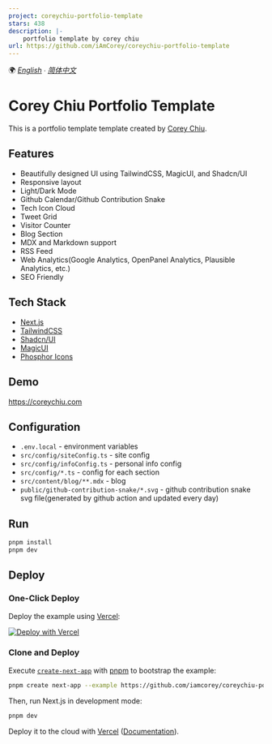 ```yaml
---
project: coreychiu-portfolio-template
stars: 438
description: |-
    portfolio template by corey chiu
url: https://github.com/iAmCorey/coreychiu-portfolio-template
---
```


🌍 *[English](README.md) ∙ [简体中文](README.zh.md)*


# Corey Chiu Portfolio Template

This is a portfolio template template created by [Corey Chiu](https://coreychiu.com).


## Features
- Beautifully designed UI using TailwindCSS, MagicUI, and Shadcn/UI
- Responsive layout
- Light/Dark Mode
- Github Calendar/Github Contribution Snake
- Tech Icon Cloud
- Tweet Grid
- Visitor Counter 
- Blog Section
- MDX and Markdown support
- RSS Feed
- Web Analytics(Google Analytics, OpenPanel Analytics, Plausible Analytics, etc.)
- SEO Friendly


## Tech Stack

- [Next.js](https://nextjs.org/)
- [TailwindCSS](https://tailwindcss.com/)
- [Shadcn/UI](https://ui.shadcn.com/)
- [MagicUI](https://magicui.design/)
- [Phosphor Icons](https://phosphoricons.com//)


## Demo

https://coreychiu.com


## Configuration

- `.env.local` - environment variables
- `src/config/siteConfig.ts` - site config
- `src/config/infoConfig.ts` - personal info config
- `src/config/*.ts` - config for each section
- `src/content/blog/**.mdx` - blog
- `public/github-contribution-snake/*.svg` - github contribution snake svg file(generated by github action and updated every day)

## Run

```bash
pnpm install
pnpm dev
```



## Deploy

### One-Click Deploy

Deploy the example using [Vercel](https://vercel.com?utm_source=github&utm_medium=readme&utm_campaign=vercel-examples):

[![Deploy with Vercel](https://vercel.com/button)](https://vercel.com/new/clone?repository-url=https://github.com/iamcorey/coreychiu-portfolio-template&project-name=coreychiu-portfolio-template&repository-name=coreychiu-portfolio-template)

### Clone and Deploy

Execute [`create-next-app`](https://github.com/vercel/next.js/tree/canary/packages/create-next-app) with [pnpm](https://pnpm.io/installation) to bootstrap the example:

```bash
pnpm create next-app --example https://github.com/iamcorey/coreychiu-portfolio-template coreychiu-portfolio-template
```

Then, run Next.js in development mode:

```bash
pnpm dev
```

Deploy it to the cloud with [Vercel](https://vercel.com/templates) ([Documentation](https://nextjs.org/docs/app/building-your-application/deploying)).

